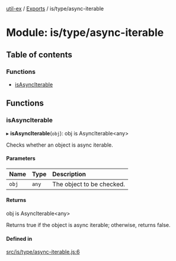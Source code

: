 [util-ex](../README.md) / [Exports](../modules.md) / is/type/async-iterable

# Module: is/type/async-iterable

## Table of contents

### Functions

- [isAsyncIterable](is_type_async_iterable.md#isasynciterable)

## Functions

### isAsyncIterable

▸ **isAsyncIterable**(`obj`): obj is AsyncIterable\<any\>

Checks whether an object is async iterable.

#### Parameters

| Name | Type | Description |
| :------ | :------ | :------ |
| `obj` | `any` | The object to be checked. |

#### Returns

obj is AsyncIterable\<any\>

Returns true if the object is async iterable; otherwise, returns false.

#### Defined in

[src/is/type/async-iterable.js:6](https://github.com/snowyu/util-ex.js/blob/fac65b1/src/is/type/async-iterable.js#L6)

